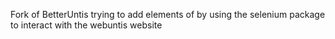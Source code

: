 Fork of BetterUntis
trying to add elements of by using the selenium package to interact with the webuntis website
